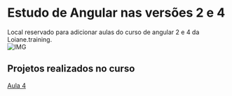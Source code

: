 # Estudo de Angular nas versões 2 e 4

Local reservado para adicionar aulas do curso de angular 2 e 4 da Loiane.training.  
![IMG](https://udemy-images.udemy.com/course/240x135/1214624_6c76.jpg)  

## Projetos realizados no curso
[Aula 4](https://github.com/Leoxxid/estudo-angular-v2-e-v4/tree/master/hello-typescript)


